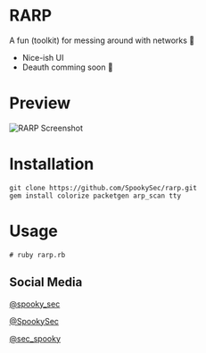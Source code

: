 # RARP
A fun (toolkit) for messing around with networks 🙂
- Nice-ish UI
- Deauth comming soon 👀

# Preview
![RARP Screenshot](https://i.ibb.co/sWgRRDs/out.png)

# Installation
```
git clone https://github.com/SpookySec/rarp.git
gem install colorize packetgen arp_scan tty
```

# Usage
```
# ruby rarp.rb
```

## Social Media
[@spooky_sec](https://instagram.com/spooky_sec)

[@SpookySec](https://github.com/SpookySec)

[@sec_spooky](https://twitter.com/sec_spooky)
